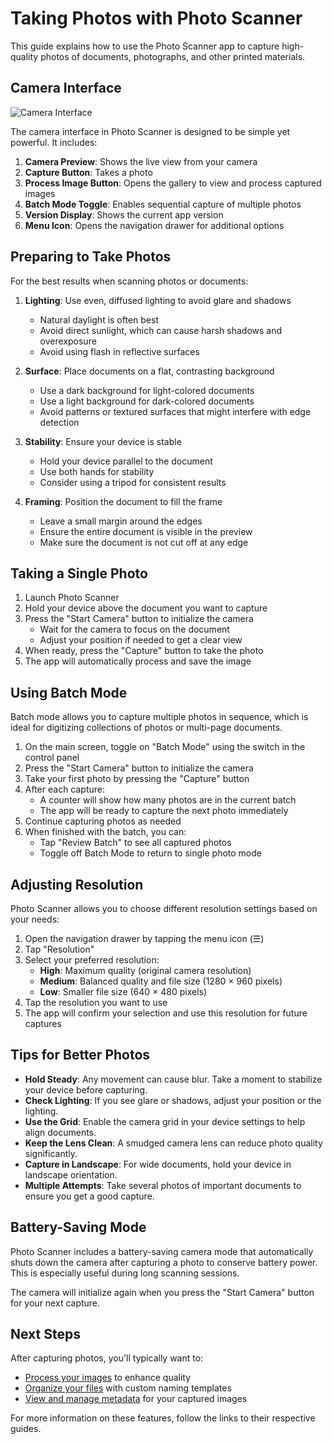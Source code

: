 # Taking Photos with Photo Scanner

This guide explains how to use the Photo Scanner app to capture high-quality photos of documents, photographs, and other printed materials.

## Camera Interface

![Camera Interface](../images/camera-interface.png)

The camera interface in Photo Scanner is designed to be simple yet powerful. It includes:

1. **Camera Preview**: Shows the live view from your camera
2. **Capture Button**: Takes a photo
3. **Process Image Button**: Opens the gallery to view and process captured images
4. **Batch Mode Toggle**: Enables sequential capture of multiple photos
5. **Version Display**: Shows the current app version
6. **Menu Icon**: Opens the navigation drawer for additional options

## Preparing to Take Photos

For the best results when scanning photos or documents:

1. **Lighting**: Use even, diffused lighting to avoid glare and shadows
   - Natural daylight is often best
   - Avoid direct sunlight, which can cause harsh shadows and overexposure
   - Avoid using flash in reflective surfaces

2. **Surface**: Place documents on a flat, contrasting background
   - Use a dark background for light-colored documents
   - Use a light background for dark-colored documents
   - Avoid patterns or textured surfaces that might interfere with edge detection

3. **Stability**: Ensure your device is stable
   - Hold your device parallel to the document
   - Use both hands for stability
   - Consider using a tripod for consistent results

4. **Framing**: Position the document to fill the frame
   - Leave a small margin around the edges
   - Ensure the entire document is visible in the preview
   - Make sure the document is not cut off at any edge

## Taking a Single Photo

1. Launch Photo Scanner
2. Hold your device above the document you want to capture
3. Press the "Start Camera" button to initialize the camera
   - Wait for the camera to focus on the document
   - Adjust your position if needed to get a clear view
4. When ready, press the "Capture" button to take the photo
5. The app will automatically process and save the image

## Using Batch Mode

Batch mode allows you to capture multiple photos in sequence, which is ideal for digitizing collections of photos or multi-page documents.

1. On the main screen, toggle on "Batch Mode" using the switch in the control panel
2. Press the "Start Camera" button to initialize the camera
3. Take your first photo by pressing the "Capture" button
4. After each capture:
   - A counter will show how many photos are in the current batch
   - The app will be ready to capture the next photo immediately
5. Continue capturing photos as needed
6. When finished with the batch, you can:
   - Tap "Review Batch" to see all captured photos
   - Toggle off Batch Mode to return to single photo mode

## Adjusting Resolution

Photo Scanner allows you to choose different resolution settings based on your needs:

1. Open the navigation drawer by tapping the menu icon (☰)
2. Tap "Resolution"
3. Select your preferred resolution:
   - **High**: Maximum quality (original camera resolution)
   - **Medium**: Balanced quality and file size (1280 × 960 pixels)
   - **Low**: Smaller file size (640 × 480 pixels)
4. Tap the resolution you want to use
5. The app will confirm your selection and use this resolution for future captures

## Tips for Better Photos

- **Hold Steady**: Any movement can cause blur. Take a moment to stabilize your device before capturing.
- **Check Lighting**: If you see glare or shadows, adjust your position or the lighting.
- **Use the Grid**: Enable the camera grid in your device settings to help align documents.
- **Keep the Lens Clean**: A smudged camera lens can reduce photo quality significantly.
- **Capture in Landscape**: For wide documents, hold your device in landscape orientation.
- **Multiple Attempts**: Take several photos of important documents to ensure you get a good capture.

## Battery-Saving Mode

Photo Scanner includes a battery-saving camera mode that automatically shuts down the camera after capturing a photo to conserve battery power. This is especially useful during long scanning sessions.

The camera will initialize again when you press the "Start Camera" button for your next capture.

## Next Steps

After capturing photos, you'll typically want to:

- [Process your images](processing-images.md) to enhance quality
- [Organize your files](file-naming.md) with custom naming templates
- [View and manage metadata](metadata.md) for your captured images

For more information on these features, follow the links to their respective guides.

